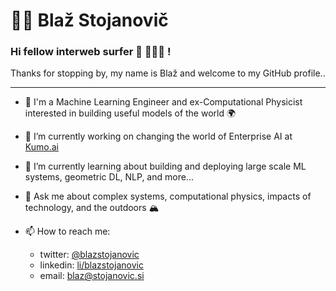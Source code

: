 # 🏄‍♂️ Blaž Stojanovič

### Hi fellow interweb surfer 👋 🏄🏼‍♀️ !

Thanks for stopping by, my name is Blaž and welcome to my GitHub profile..

---

- 🔭 I'm a Machine Learning Engineer and ex-Computational Physicist interested in building useful models of the world 🌍

- 💼 I’m currently working on changing the world of Enterprise AI at [Kumo.ai](https://www.kumo.ai)

- 🌱 I’m currently learning about building and deploying large scale ML systems, geometric DL, NLP, and more...

- 💬 Ask me about complex systems, computational physics, impacts of technology, and the outdoors 🏔

- 📫 How to reach me:
  * twitter: [@blazstojanovic](https://twitter.com/blazstojanovic)
  * linkedin: [li/blazstojanovic](https://linkedin.com/in/bstojanovic)
  * email: blaz@stojanovic.si
